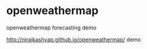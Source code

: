 openweathermap
==============

openweathermap forecasting demo 



http://nirajkashyap.github.io/openweathermap/ demo
